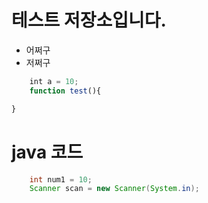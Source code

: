 # 테스트 저장소입니다.
- 어쩌구
- 저쩌구
``` javascript
    int a = 10;
    function test(){

}
```
# java 코드
``` java
    int num1 = 10;
    Scanner scan = new Scanner(System.in);
```
